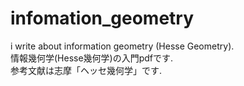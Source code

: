 ﻿# infomation_geometry
i write about information geometry (Hesse Geometry). <br>
情報幾何学(Hesse幾何学)の入門pdfです. <br>
参考文献は志摩「ヘッセ幾何学」です. 
